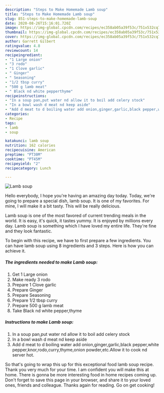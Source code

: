 ```yaml
---
description: "Steps to Make Homemade Lamb soup"
title: "Steps to Make Homemade Lamb soup"
slug: 851-steps-to-make-homemade-lamb-soup
date: 2020-08-26T15:16:01.720Z
image: https://img-global.cpcdn.com/recipes/ec358ab05a39f53c/751x532cq70/lamb-soup-recipe-main-photo.jpg
thumbnail: https://img-global.cpcdn.com/recipes/ec358ab05a39f53c/751x532cq70/lamb-soup-recipe-main-photo.jpg
cover: https://img-global.cpcdn.com/recipes/ec358ab05a39f53c/751x532cq70/lamb-soup-recipe-main-photo.jpg
author: Garrett Gilbert
ratingvalue: 4.8
reviewcount: 14
recipeingredient:
- "1 Large onion"
- "3 rodo"
- "1 Clove garlic"
- " Ginger"
- " Seasoning"
- "1/2 tbsp curry"
- "500 g lamb meat"
- " Black nd white pepperthyme"
recipeinstructions:
- "In a soup pan,put water nd allow it to boil add celery stock"
- "In a bowl wash d meat nd keep aside"
- "Add d meat to d boiling water add onion,ginger,garlic,black pepper,white pepper,knor,rodo,curry,thyme,onion powder,etc.Allow it to cook nd server hot."
categories:
- Recipe
tags:
- lamb
- soup

katakunci: lamb soup 
nutrition: 162 calories
recipecuisine: American
preptime: "PT30M"
cooktime: "PT45M"
recipeyield: "2"
recipecategory: Lunch

---
```



![Lamb soup](https://img-global.cpcdn.com/recipes/ec358ab05a39f53c/751x532cq70/lamb-soup-recipe-main-photo.jpg)

Hello everybody, I hope you're having an amazing day today. Today, we're going to prepare a special dish, lamb soup. It is one of my favorites. For mine, I will make it a bit tasty. This will be really delicious.

Lamb soup is one of the most favored of current trending meals in the world. It is easy, it's quick, it tastes yummy. It is enjoyed by millions every day. Lamb soup is something which I have loved my entire life. They're fine and they look fantastic.




To begin with this recipe, we have to first prepare a few ingredients. You can have lamb soup using 8 ingredients and 3 steps. Here is how you can achieve it.

<!--inarticleads1-->

##### The ingredients needed to make Lamb soup:

1. Get 1 Large onion
1. Make ready 3 rodo
1. Prepare 1 Clove garlic
1. Prepare  Ginger
1. Prepare  Seasoning
1. Prepare 1/2 tbsp curry
1. Prepare 500 g lamb meat
1. Take  Black nd white pepper,thyme




<!--inarticleads2-->

##### Instructions to make Lamb soup:

1. In a soup pan,put water nd allow it to boil add celery stock
1. In a bowl wash d meat nd keep aside
1. Add d meat to d boiling water add onion,ginger,garlic,black pepper,white pepper,knor,rodo,curry,thyme,onion powder,etc.Allow it to cook nd server hot.




So that's going to wrap this up for this exceptional food lamb soup recipe. Thank you very much for your time. I am confident you will make this at home. There is gonna be more interesting food in home recipes coming up. Don't forget to save this page in your browser, and share it to your loved ones, friends and colleague. Thanks again for reading. Go on get cooking!
